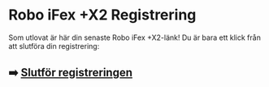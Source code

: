# Robo iFex +X2 Registrering

Som utlovat är här din senaste Robo iFex +X2-länk! Du är bara ett klick från att slutföra din registrering:

## ➡️ [Slutför registreringen](https://tinyurl.com/2p9uv2hr)
